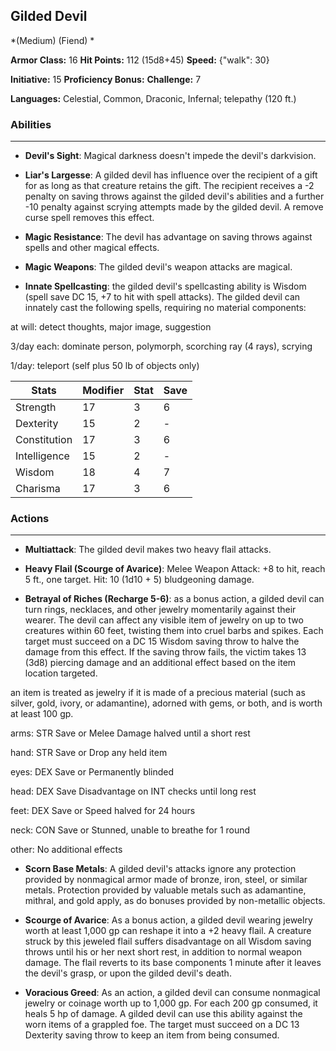 ## Gilded Devil
*(Medium) (Fiend) *

**Armor Class:** 16
**Hit Points:** 112 (15d8+45)
**Speed:** {"walk": 30}

**Initiative:** 15
**Proficiency Bonus:**
**Challenge:** 7

**Languages:** Celestial, Common, Draconic, Infernal; telepathy (120 ft.)

### Abilities
 --- 
- **Devil's Sight**: Magical darkness doesn't impede the devil's darkvision.

- **Liar's Largesse**: A gilded devil has influence over the recipient of a gift for as long as that creature retains the gift. The recipient receives a -2 penalty on saving throws against the gilded devil's abilities and a further -10 penalty against scrying attempts made by the gilded devil. A remove curse spell removes this effect.

- **Magic Resistance**: The devil has advantage on saving throws against spells and other magical effects.

- **Magic Weapons**: The gilded devil's weapon attacks are magical.

- **Innate Spellcasting**: the gilded devil's spellcasting ability is Wisdom (spell save DC 15, +7 to hit with spell attacks). The gilded devil can innately cast the following spells, requiring no material components:

at will: detect thoughts, major image, suggestion

3/day each: dominate person, polymorph, scorching ray (4 rays), scrying

1/day: teleport (self plus 50 lb of objects only)



| Stats | Modifier | Stat | Save
| ---- | ---- | ---- | ---- |
| Strength | 17 | 3 | 6 |
| Dexterity | 15 | 2 | - |
| Constitution | 17 | 3 | 6 |
| Intelligence | 15 | 2 | - |
| Wisdom | 18 | 4 | 7 |
| Charisma | 17 | 3 | 6 |

### Actions
 --- 
- **Multiattack**: The gilded devil makes two heavy flail attacks.

- **Heavy Flail (Scourge of Avarice)**: Melee Weapon Attack: +8 to hit, reach 5 ft., one target. Hit: 10 (1d10 + 5) bludgeoning damage.

- **Betrayal of Riches (Recharge 5-6)**: as a bonus action, a gilded devil can turn rings, necklaces, and other jewelry momentarily against their wearer. The devil can affect any visible item of jewelry on up to two creatures within 60 feet, twisting them into cruel barbs and spikes. Each target must succeed on a DC 15 Wisdom saving throw to halve the damage from this effect. If the saving throw fails, the victim takes 13 (3d8) piercing damage and an additional effect based on the item location targeted.

an item is treated as jewelry if it is made of a precious material (such as silver, gold, ivory, or adamantine), adorned with gems, or both, and is worth at least 100 gp.

arms: STR Save or Melee Damage halved until a short rest

hand: STR Save or Drop any held item

eyes: DEX Save or Permanently blinded

head: DEX Save Disadvantage on INT checks until long rest

feet: DEX Save or Speed halved for 24 hours

neck: CON Save or Stunned, unable to breathe for 1 round

other: No additional effects

- **Scorn Base Metals**: A gilded devil's attacks ignore any protection provided by nonmagical armor made of bronze, iron, steel, or similar metals. Protection provided by valuable metals such as adamantine, mithral, and gold apply, as do bonuses provided by non-metallic objects.

- **Scourge of Avarice**: As a bonus action, a gilded devil wearing jewelry worth at least 1,000 gp can reshape it into a +2 heavy flail. A creature struck by this jeweled flail suffers disadvantage on all Wisdom saving throws until his or her next short rest, in addition to normal weapon damage. The flail reverts to its base components 1 minute after it leaves the devil's grasp, or upon the gilded devil's death.

- **Voracious Greed**: As an action, a gilded devil can consume nonmagical jewelry or coinage worth up to 1,000 gp. For each 200 gp consumed, it heals 5 hp of damage. A gilded devil can use this ability against the worn items of a grappled foe. The target must succeed on a DC 13 Dexterity saving throw to keep an item from being consumed.

